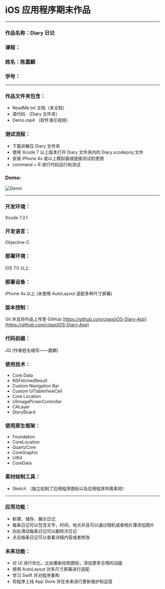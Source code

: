 # iOS 应用程序期末作品

---

### 作品名称：Diary 日记

### 课程：

### 姓名：陈嘉麒

### 学号：

---

### 作品文件夹包含：

*	ReadMe.txt 文档（本文档）
* 	源代码 （Diary 文件夹）
*	Demo.mp4 （软件演示视频）

### 测试流程：

* 	下载并解压 Diary 文件夹
* 	使用 Xcode 7 以上版本打开 Diary 文件夹内的 Diary.xcodeproj 文件
* 	安装 iPhone 4s 或以上模拟器或链接测试机使用 
* 	command + R 进行代码运行和测试

### Demo:

![Demo](./Demo.gif)

---

### 开发环境：

Xcode 7.3.1

### 开发语言：

Objective-C

### 部署环境：

iOS 7.0 以上

### 部署设备：

iPhone 4s 以上 (未使用 AutoLayout 适配多种尺寸屏幕)

### 版本控制：

Git 并且将作品上传至 GitHub [https://github.com/cjiaqi/iOS-Diary-App](https://github.com/cjiaqi/iOS-Diary-App)

### 代码前缀：

JQ (作者姓名缩写——嘉麒)

### 使用技术：

* Core Data
* NSFetchedResult
* Custom Navigation Bar
* Custom UITableViewCell
* Core Location
* UIImagePickerController
* CALayer
* StoryBoard

### 使用原生框架：

* Foundation
* CoreLocation
* QuartzCore
* CoreGraphic
* UIKit
* CoreData

### 素材绘制工具：

* Sketch （独立绘制了应用程序图标以及应用程序所需素材）

---

### 应用功能：

* 新建、储存、展示日记
* 每条日记可以包含文字，时间，地点并且可以通过相机或者相片簿添加图片
* 向右滑动每条日记可以删除次日记
* 点击每条日记可以查看详细内容或者修改

### 未来功能：

* 对 UI 进行优化，比如重新绘制图标，添加更多合理的动画
* 使用 AutoLayout 对多尺寸屏幕进行适配
* 学习 Swift 并对程序重构
* 将程序上线 App Store 并在未来进行更新维护和运营


